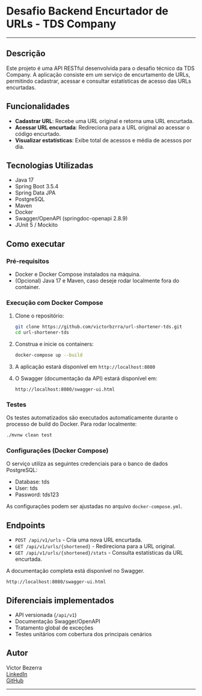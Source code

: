 
# Desafio Backend Encurtador de URLs - TDS Company

---

## Descrição

Este projeto é uma API RESTful desenvolvida para o desafio técnico da TDS Company. A aplicação consiste em um serviço de encurtamento de URLs, permitindo cadastrar, acessar e consultar estatísticas de acesso das URLs encurtadas.

## Funcionalidades

- **Cadastrar URL**: Recebe uma URL original e retorna uma URL encurtada.
- **Acessar URL encurtada**: Redireciona para a URL original ao acessar o código encurtado.
- **Visualizar estatísticas**: Exibe total de acessos e média de acessos por dia.

## Tecnologias Utilizadas

- Java 17
- Spring Boot 3.5.4
- Spring Data JPA
- PostgreSQL
- Maven
- Docker
- Swagger/OpenAPI (springdoc-openapi 2.8.9)
- JUnit 5 / Mockito

## Como executar

### Pré-requisitos

- Docker e Docker Compose instalados na máquina.
- (Opcional) Java 17 e Maven, caso deseje rodar localmente fora do container.

### Execução com Docker Compose

1. Clone o repositório:
   ```bash
   git clone https://github.com/victorbzrra/url-shortener-tds.git
   cd url-shortener-tds
   ```

2. Construa e inicie os containers:
   ```bash
   docker-compose up --build
   ```

3. A aplicação estará disponível em `http://localhost:8080`

4. O Swagger (documentação da API) estará disponível em:
   ```
   http://localhost:8080/swagger-ui.html
   ```

### Testes

Os testes automatizados são executados automaticamente durante o processo de build do Docker. Para rodar localmente:

```bash
./mvnw clean test
```

### Configurações (Docker Compose)

O serviço utiliza as seguintes credenciais para o banco de dados PostgreSQL:
- Database: tds
- User: tds
- Password: tds123

As configurações podem ser ajustadas no arquivo `docker-compose.yml`.

## Endpoints

- `POST /api/v1/urls` - Cria uma nova URL encurtada.
- `GET /api/v1/urls/{shortened}` - Redireciona para a URL original.
- `GET /api/v1/urls/{shortened}/stats` - Consulta estatísticas da URL encurtada.

A documentação completa está disponível no Swagger.

```
http://localhost:8080/swagger-ui.html
```

## Diferenciais implementados

- API versionada (`/api/v1`)
- Documentação Swagger/OpenAPI
- Tratamento global de exceções
- Testes unitários com cobertura dos principais cenários

## Autor

Victor Bezerra  
[LinkedIn](https://www.linkedin.com/in/victorbzrra)  
[GitHub](https://github.com/victorbzrra)

---

